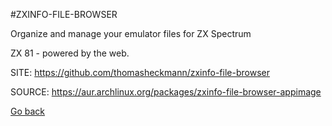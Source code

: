 #ZXINFO-FILE-BROWSER

 Organize and manage your emulator files for ZX Spectrum
 
 ZX 81 - powered by the web.

 SITE: https://github.com/thomasheckmann/zxinfo-file-browser

 SOURCE: https://aur.archlinux.org/packages/zxinfo-file-browser-appimage

 [Go back](https://portable-linux-apps.github.io/apps.html)
